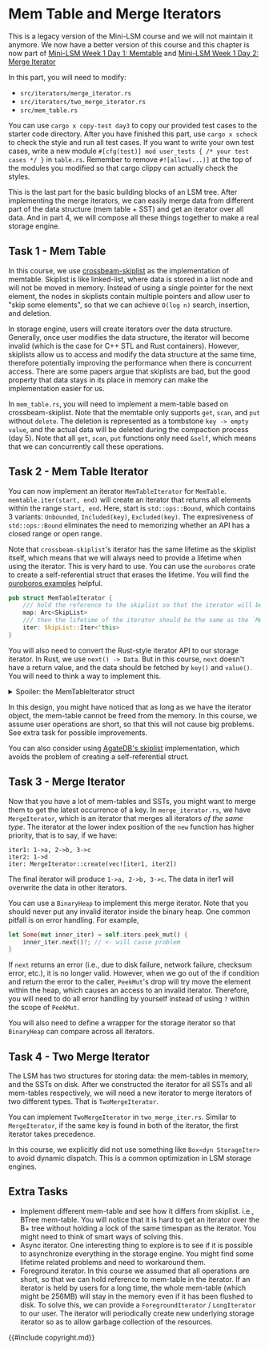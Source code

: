 <!--
  mini-lsm-book © 2022-2025 by Alex Chi Z is licensed under CC BY-NC-SA 4.0
-->

# Mem Table and Merge Iterators

<div class="warning">

This is a legacy version of the Mini-LSM course and we will not maintain it anymore. We now have a better version of this course and this chapter is now part of [Mini-LSM Week 1 Day 1: Memtable](./week1-01-memtable.md) and [Mini-LSM Week 1 Day 2: Merge Iterator](./week1-02-merge-iterator.md)

</div>

<!-- toc -->

In this part, you will need to modify:

* `src/iterators/merge_iterator.rs`
* `src/iterators/two_merge_iterator.rs`
* `src/mem_table.rs`

You can use `cargo x copy-test day3` to copy our provided test cases to the starter code directory. After you have
finished this part, use `cargo x scheck` to check the style and run all test cases. If you want to write your own
test cases, write a new module `#[cfg(test)] mod user_tests { /* your test cases */ }` in `table.rs`. Remember to remove
`#![allow(...)]` at the top of the modules you modified so that cargo clippy can actually check the styles.

This is the last part for the basic building blocks of an LSM tree. After implementing the merge iterators, we can
easily merge data from different part of the data structure (mem table + SST) and get an iterator over all data. And
in part 4, we will compose all these things together to make a real storage engine.

## Task 1 - Mem Table

In this course, we use [crossbeam-skiplist](https://docs.rs/crossbeam-skiplist) as the implementation of memtable.
Skiplist is like linked-list, where data is stored in a list node and will not be moved in memory. Instead of using
a single pointer for the next element, the nodes in skiplists contain multiple pointers and allow user to "skip some
elements", so that we can achieve `O(log n)` search, insertion, and deletion.

In storage engine, users will create iterators over the data structure. Generally, once user modifies the data structure,
the iterator will become invalid (which is the case for C++ STL and Rust containers). However, skiplists allow us to
access and modify the data structure at the same time, therefore potentially improving the performance when there is
concurrent access. There are some papers argue that skiplists are bad, but the good property that data stays in its
place in memory can make the implementation easier for us.

In `mem_table.rs`, you will need to implement a mem-table based on crossbeam-skiplist. Note that the memtable only
supports `get`, `scan`, and `put` without `delete`. The deletion is represented as a tombstone `key -> empty value`,
and the actual data will be deleted during the compaction process (day 5). Note that all `get`, `scan`, `put` functions
only need `&self`, which means that we can concurrently call these operations.

## Task 2 - Mem Table Iterator

You can now implement an iterator `MemTableIterator` for `MemTable`. `memtable.iter(start, end)` will create an iterator
that returns all elements within the range `start, end`. Here, start is `std::ops::Bound`, which contains 3 variants:
`Unbounded`, `Included(key)`, `Excluded(key)`. The expresiveness of `std::ops::Bound` eliminates the need to memorizing
whether an API has a closed range or open range.

Note that `crossbeam-skiplist`'s iterator has the same lifetime as the skiplist itself, which means that we will always
need to provide a lifetime when using the iterator. This is very hard to use. You can use the `ouroboros` crate to
create a self-referential struct that erases the lifetime. You will find the [ouroboros examples][ouroboros-example]
helpful.

[ouroboros-example]: https://github.com/joshua-maros/ouroboros/blob/main/examples/src/ok_tests.rs

```rust
pub struct MemTableIterator {
    /// hold the reference to the skiplist so that the iterator will be valid.
    map: Arc<SkipList>
    /// then the lifetime of the iterator should be the same as the `MemTableIterator` struct itself
    iter: SkipList::Iter<'this>
}
```

You will also need to convert the Rust-style iterator API to our storage iterator. In Rust, we use `next() -> Data`. But
in this course, `next` doesn't have a return value, and the data should be fetched by `key()` and `value()`. You will
need to think a way to implement this.

<details>
<summary>Spoiler: the MemTableIterator struct</summary>

```rust
#[self_referencing]
pub struct MemTableIterator {
    map: Arc<SkipMap<Bytes, Bytes>>,
    #[borrows(map)]
    #[not_covariant]
    iter: SkipMapRangeIter<'this>,
    item: (Bytes, Bytes),
}
```

We have `map` serving as a reference to the skipmap, `iter` as a self-referential item of the struct, and `item` as the
last item from the iterator. You might have thought of using something like `iter::Peekable`, but it requires `&mut self`
when retrieving the key and value. Therefore, one approach is to (1) get the element from the iterator on initializing
the `MemTableIterator`, store it in `item` (2) when calling `next`, we get the element from inner iter's `next` and move
the inner iter to the next position.

</details>

In this design, you might have noticed that as long as we have the iterator object, the mem-table cannot be freed from
the memory. In this course, we assume user operations are short, so that this will not cause big problems. See extra
task for possible improvements.

You can also consider using [AgateDB's skiplist](https://github.com/tikv/agatedb/tree/master/skiplist) implementation,
which avoids the problem of creating a self-referential struct.

## Task 3 - Merge Iterator

Now that you have a lot of mem-tables and SSTs, you might want to merge them to get the latest occurrence of a key.
In `merge_iterator.rs`, we have `MergeIterator`, which is an iterator that merges all iterators *of the same type*.
The iterator at the lower index position of the `new` function has higher priority, that is to say, if we have:

```
iter1: 1->a, 2->b, 3->c
iter2: 1->d
iter: MergeIterator::create(vec![iter1, iter2])
```

The final iterator will produce `1->a, 2->b, 3->c`. The data in iter1 will overwrite the data in other iterators.

You can use a `BinaryHeap` to implement this merge iterator. Note that you should never put any invalid iterator inside
the binary heap. One common pitfall is on error handling. For example,

```rust
let Some(mut inner_iter) = self.iters.peek_mut() {
    inner_iter.next()?; // <- will cause problem
}
```

If `next` returns an error (i.e., due to disk failure, network failure, checksum error, etc.), it is no longer valid.
However, when we go out of the if condition and return the error to the caller, `PeekMut`'s drop will try move the
element within the heap, which causes an access to an invalid iterator. Therefore, you will need to do all error
handling by yourself instead of using `?` within the scope of `PeekMut`.

You will also need to define a wrapper for the storage iterator so that `BinaryHeap` can compare across all iterators.

## Task 4 - Two Merge Iterator

The LSM has two structures for storing data: the mem-tables in memory, and the SSTs on disk. After we constructed the
iterator for all SSTs and all mem-tables respectively, we will need a new iterator to merge iterators of two different
types. That is `TwoMergeIterator`.

You can implement `TwoMergeIterator` in `two_merge_iter.rs`. Similar to `MergeIterator`, if the same key is found in
both of the iterator, the first iterator takes precedence.

In this course, we explicitly did not use something like `Box<dyn StorageIter>` to avoid dynamic dispatch. This is a
common optimization in LSM storage engines.

## Extra Tasks

* Implement different mem-table and see how it differs from skiplist. i.e., BTree mem-table. You will notice that it is
  hard to get an iterator over the B+ tree without holding a lock of the same timespan as the iterator. You might need
  to think of smart ways of solving this.
* Async iterator. One interesting thing to explore is to see if it is possible to asynchronize everything in the storage
  engine. You might find some lifetime related problems and need to workaround them.
* Foreground iterator. In this course we assumed that all operations are short, so that we can hold reference to
  mem-table in the iterator. If an iterator is held by users for a long time, the whole mem-table (which might be 256MB)
  will stay in the memory even if it has been flushed to disk. To solve this, we can provide a `ForegroundIterator` /
  `LongIterator` to our user. The iterator will periodically create new underlying storage iterator so as to allow
  garbage collection of the resources.

{{#include copyright.md}}
